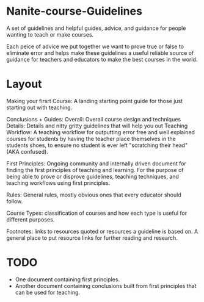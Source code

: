 # Nanite-course-Guidelines
A set of guidelines and helpful guides, advice, and guidance for people wanting to teach or make courses.

Each peice of advice we put together we want to prove true or false to eliminate error and helps make these guidelines a useful reliable source of guidance for teachers and educators to make the best courses in the world.

# Layout
Making your firsrt Course:
    A landing starting point guide for those just starting out with teaching.

Conclusions + Guides:
    Overall:
        Overall course design and techniques
    Details:
        Details and nitty gritty guidelines that will help you out
    Teaching Workflow:
        A teaching workflow for outputting error free and well explained courses for students by having the teacher place themselves in the students shoes, to ensure no student is ever left "scratching their head" (AKA confused).

First Principles:
    Ongoing community and internally driven document for finding the first principles of teaching and learning. For the purpose of being able to prove or disprove guidelines, teaching techniques, and teaching workflows using first principles.

Rules:
    General rules, mostly obvious ones that every educator should follow.

Course Types:
    classification of courses and how each type is useful for different purposes.

Footnotes:
    links to resources quoted or resources a guideline is based on. A general place to put resource links for further reading and research.

# TODO
- One document containing first principles.
- Another document containing conclusions built from first principles that can be used for teaching.